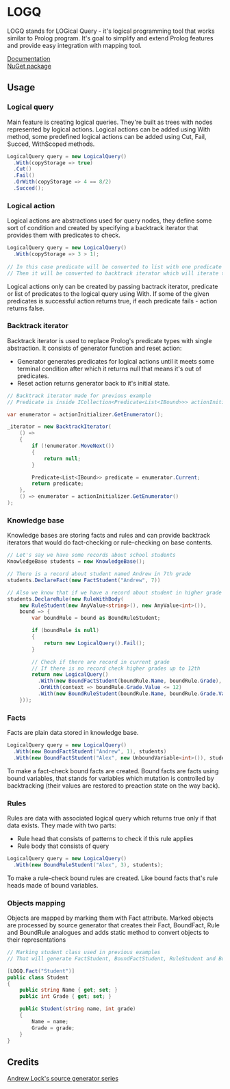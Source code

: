# LOGQ

LOGQ stands for LOGical Query - it's logical programming tool that works similar to Prolog program. 
It's goal to simplify and extend Prolog features and provide easy integration with mapping tool.

[Documentation](https://alexiush.github.io/LOGQ/)  
[NuGet package](https://www.nuget.org/packages/LOGQ)

## Usage
### Logical query
Main feature is creating logical queries. They're built as trees with nodes represented by logical actions.
Logical actions can be added using With method, some predefined logical actions can be added using Cut, Fail, Succed, WithScoped methods.
```csharp
LogicalQuery query = new LogicalQuery()
  .With(copyStorage => true) 
  .Cut()
  .Fail()
  .OrWith(copyStorage => 4 == 8/2)
  .Succed();
```

### Logical action
Logical actions are abstractions used for query nodes, they define some sort of condition 
and created by specifying a backtrack iterator that provides them with predicates to check.
```csharp
LogicalQuery query = new LogicalQuery()
  .With(copyStorage => 3 > 1);
  
// In this case predicate will be converted to list with one predicate
// Then it will be converted to backtrack iterator which will iterate through that list
```
Logical actions only can be created by passing bactrack iterator, predicate or list of predicates to the logical query using With.
If some of the given predicates is successful action returns true, if each predicate fails - action returns false.

### Backtrack iterator
Backtrack iterator is used to replace Prolog's predicate types with single abstraction.
It consists of generator function and reset action:
- Generator generates predicates for logical actions until it meets some terminal condition after which it returns null that means it's out of predicates.
- Reset action returns generator back to it's initial state.

```csharp
// Backtrack iterator made for previous example
// Predicate is inside ICollection<Predicate<List<IBound>>> actionInitializer

var enumerator = actionInitializer.GetEnumerator();

_iterator = new BacktrackIterator(
    () =>
    {   
        if (!enumerator.MoveNext())
        {
            return null;
        }

        Predicate<List<IBound>> predicate = enumerator.Current;
        return predicate;
    },
    () => enumerator = actionInitializer.GetEnumerator()
); 
```

### Knowledge base
Knowledge bases are storing facts and rules and can provide backtrack iterators that would do fact-checking or rule-checking on base contents.

```csharp
// Let's say we have some records about school students
KnowledgeBase students = new KnowledgeBase();

// There is a record about student named Andrew in 7th grade
students.DeclareFact(new FactStudent("Andrew", 7))

// Also we know that if we have a record about student in higher grade we also have records about that student in lesser grades
students.DeclareRule(new RuleWithBody(
    new RuleStudent(new AnyValue<string>(), new AnyValue<int>()),
    bound => {
        var boundRule = bound as BoundRuleStudent;

        if (boundRule is null)
        {
            return new LogicalQuery().Fail();
        }

        // Check if there are record in current grade
        // If there is no record check higher grades up to 12th
        return new LogicalQuery()
          .With(new BoundFactStudent(boundRule.Name, boundRule.Grade), students)
          .OrWith(context => boundRule.Grade.Value <= 12)
          .With(new BoundRuleStudent(boundRule.Name, boundRule.Grade.Value + 1), students);
    }));
```

### Facts 
Facts are plain data stored in knowledge base.
```csharp
LogicalQuery query = new LogicalQuery()
  .With(new BoundFactStudent("Andrew", 1), students)
  .With(new BoundFactStudent("Alex", new UnboundVariable<int>()), students)
```
To make a fact-check bound facts are created. Bound facts are facts using bound variables, 
that stands for variables which mutation is controlled by backtracking (their values are restored to preaction state on the way back).

### Rules
Rules are data with associated logical query which returns true only if that data exists.
They made with two parts:
- Rule head that consists of patterns to check if this rule applies
- Rule body that consists of query
```csharp
LogicalQuery query = new LogicalQuery()
  .With(new BoundRuleStudent("Alex", 3), students);
```
To make a rule-check bound rules are created. Like bound facts that's rule heads made of bound variables.

### Objects mapping
Objects are mapped by marking them with Fact attribute.
Marked objects are processed by source generator that creates their Fact, BoundFact, Rule and BoundRule analogues 
and adds static method to convert objects to their representations
```csharp
// Marking student class used in previous examples
// That will generate FactStudent, BoundFactStudent, RuleStudent and BoundRuleStudentClasses 

[LOGQ.Fact("Student")]
public class Student
{
    public string Name { get; set; }
    public int Grade { get; set; }

    public Student(string name, int grade)
    {
        Name = name;
        Grade = grade;
    }
}
```
## Credits
[Andrew Lock's source generator series](https://andrewlock.net/creating-a-source-generator-part-1-creating-an-incremental-source-generator/)
